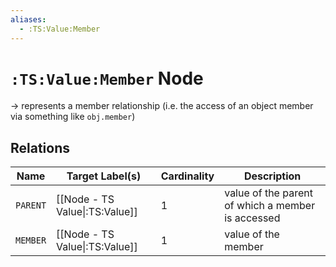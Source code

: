 ```yaml
---
aliases:
  - :TS:Value:Member
---
```

# `:TS:Value:Member` Node

-> represents a member relationship (i.e. the access of an object member via something like `obj.member`)

## Relations

| Name     | Target Label(s)                | Cardinality | Description                                       |
| -------- | ------------------------------ | ----------- | ------------------------------------------------- |
| `PARENT` | [[Node - TS Value\|:TS:Value]] | 1           | value of the parent of which a member is accessed |
| `MEMBER` | [[Node - TS Value\|:TS:Value]] | 1           | value of the member                               |
